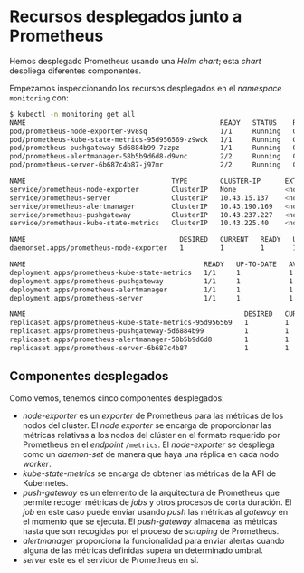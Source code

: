 # Recursos desplegados junto a Prometheus

Hemos desplegado Prometheus usando una *Helm chart*; esta *chart* despliega diferentes componentes.

Empezamos inspeccionando los recursos desplegados en el *namespace* `monitoring` con:

```bash
$ kubectl -n monitoring get all
NAME                                                READY   STATUS    RESTARTS   AGE
pod/prometheus-node-exporter-9v8sq                  1/1     Running   0          7h51m
pod/prometheus-kube-state-metrics-95d956569-z9wck   1/1     Running   0          7h51m
pod/prometheus-pushgateway-5d6884b99-7zzpz          1/1     Running   0          7h51m
pod/prometheus-alertmanager-58b5b9d6d8-d9vnc        2/2     Running   0          7h51m
pod/prometheus-server-6b687c4b87-j97mr              2/2     Running   0          7h51m

NAME                                    TYPE        CLUSTER-IP      EXTERNAL-IP   PORT(S)    AGE
service/prometheus-node-exporter        ClusterIP   None            <none>        9100/TCP   7h51m
service/prometheus-server               ClusterIP   10.43.15.137    <none>        80/TCP     7h51m
service/prometheus-alertmanager         ClusterIP   10.43.190.169   <none>        80/TCP     7h51m
service/prometheus-pushgateway          ClusterIP   10.43.237.227   <none>        9091/TCP   7h51m
service/prometheus-kube-state-metrics   ClusterIP   10.43.225.40    <none>        8080/TCP   7h51m

NAME                                      DESIRED   CURRENT   READY   UP-TO-DATE   AVAILABLE   NODE SELECTOR   AGE
daemonset.apps/prometheus-node-exporter   1         1         1       1            1           <none>          7h51m

NAME                                            READY   UP-TO-DATE   AVAILABLE   AGE
deployment.apps/prometheus-kube-state-metrics   1/1     1            1           7h51m
deployment.apps/prometheus-pushgateway          1/1     1            1           7h51m
deployment.apps/prometheus-alertmanager         1/1     1            1           7h51m
deployment.apps/prometheus-server               1/1     1            1           7h51m

NAME                                                      DESIRED   CURRENT   READY   AGE
replicaset.apps/prometheus-kube-state-metrics-95d956569   1         1         1       7h51m
replicaset.apps/prometheus-pushgateway-5d6884b99          1         1         1       7h51m
replicaset.apps/prometheus-alertmanager-58b5b9d6d8        1         1         1       7h51m
replicaset.apps/prometheus-server-6b687c4b87              1         1         1       7h51m
```

## Componentes desplegados

Como vemos, tenemos cinco componentes desplegados:

* *node-exporter* es un *exporter* de Prometheus para las métricas de los nodos del clúster. El  *node exporter* se encarga de proporcionar las métricas relativas a los nodos del clúster en el formato requerido por Prometheus en el *endpoint* `/metrics`. El *node-exporter* se despliega como un *daemon-set* de manera que haya una réplica en cada nodo *worker*.
* *kube-state-metrics* se encarga de obtener las métricas de la API de Kubernetes.
* *push-gateway* es un elemento de la arquitectura de Prometheus que permite recoger métricas de *jobs* y otros procesos de corta duración. El *job* en este caso puede enviar usando *push* las métricas al *gateway* en el momento que se ejecuta. El *push-gateway* almacena las métricas hasta que son recogidas por el proceso de *scraping* de Prometheus.
* *alertmanager* proporciona la funcionalidad para enviar alertas cuando alguna de las métricas definidas supera un determinado umbral.
* *server* este es el servidor de Prometheus en sí.
